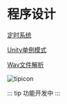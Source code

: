 ﻿程序设计
===

[定时系统](./定时系统/定时系统.md)

[Unity单例模式](./Unity单例模式/Unity单例模式.md)

[Wav文件解析](./Wav文件解析/Wav文件解析.md)

![tipicon](/miku.png)
<!-- 功能开发中 -->
::: tip
功能开发中
:::